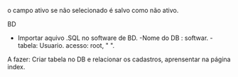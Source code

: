 o campo ativo se não selecionado é salvo como não ativo.

BD 
- Importar aquivo .SQL no software de BD.
-Nome do DB : softwar.
-tabela: Usuario.
acesso: root, " ".

A fazer:
Criar tabela no DB e relacionar os cadastros, aprensentar na página index.
